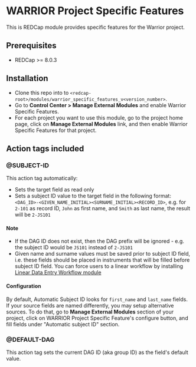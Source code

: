 # WARRIOR Project Specific Features
This is REDCap module provides specific features for the Warrior project.

## Prerequisites
- REDCap >= 8.0.3

## Installation
- Clone this repo into to `<redcap-root>/modules/warrior_specific_features_v<version_number>`.
- Go to **Control Center > Manage External Modules** and enable Warrior Specific Features.
- For each project you want to use this module, go to the project home page, click on **Manage External Modules** link, and then enable Warrior Specific Features for that project.

## Action tags included

### @SUBJECT-ID
This action tag automatically:
- Sets the target field as read only
- Sets a subject ID value to the target field in the following format: `<DAG_ID>-<GIVEN_NAME_INITIAL><SURNAME_INITIAL><RECORD_ID>`, e.g. for `2-101` as record ID, `John` as first name, and `Smith` as last name, the result will be `2-JS101`

#### Note
- If the DAG ID does not exist, then the DAG prefix will be ignored - e.g. the subject ID would be `JS101` instead of `2-JS101`
- Given name and surname values must be saved prior to subject ID field, i.e. these fields should be placed in instruments that will be filled before subject ID field. You can force users to a linear workflow by installing [Linear Data Entry Workflow module](https://github.com/ctsit/linear_data_entry_workflow)

#### Configuration
By default, Automatic Subject ID looks for `first_name` and `last_name` fields. If your source fields are named differently, you may setup alternative sources. To do that, go to  **Manage External Modules** section of your project, click on WARRIOR Project Specific Feature's configure button, and fill fields under "Automatic subject ID" section.

### @DEFAULT-DAG
This action tag sets the current DAG ID (aka group ID) as the field's default value.
